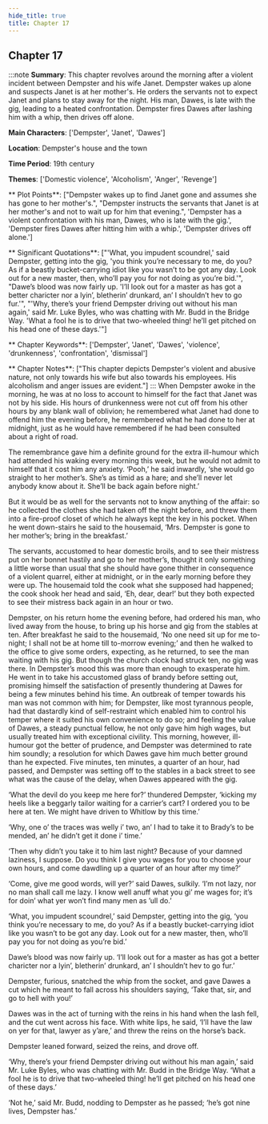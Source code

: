 ```yaml
---
hide_title: true
title: Chapter 17
---
```

## Chapter 17
:::note
**Summary**:
This chapter revolves around the morning after a violent incident between Dempster and his wife Janet. Dempster wakes up alone and suspects Janet is at her mother's. He orders the servants not to expect Janet and plans to stay away for the night. His man, Dawes, is late with the gig, leading to a heated confrontation. Dempster fires Dawes after lashing him with a whip, then drives off alone.

**Main Characters**:
['Dempster', 'Janet', 'Dawes']

**Location**:
Dempster's house and the town

**Time Period**:
19th century

**Themes**:
['Domestic violence', 'Alcoholism', 'Anger', 'Revenge']

** Plot Points**:
["Dempster wakes up to find Janet gone and assumes she has gone to her mother's.", "Dempster instructs the servants that Janet is at her mother's and not to wait up for him that evening.", 'Dempster has a violent confrontation with his man, Dawes, who is late with the gig.', 'Dempster fires Dawes after hitting him with a whip.', 'Dempster drives off alone.']

** Significant Quotations**:
["'What, you impudent scoundrel,' said Dempster, getting into the gig, 'you think you’re necessary to me, do you? As if a beastly bucket-carrying idiot like you wasn’t to be got any day. Look out for a new master, then, who’ll pay you for not doing as you’re bid.'", "Dawe’s blood was now fairly up. 'I’ll look out for a master as has got a better charicter nor a lyin’, bletherin’ drunkard, an’ I shouldn’t hev to go fur.'", "'Why, there’s your friend Dempster driving out without his man again,' said Mr. Luke Byles, who was chatting with Mr. Budd in the Bridge Way. 'What a fool he is to drive that two-wheeled thing! he’ll get pitched on his head one of these days.'"]

** Chapter Keywords**:
['Dempster', 'Janet', 'Dawes', 'violence', 'drunkenness', 'confrontation', 'dismissal']

** Chapter Notes**:
["This chapter depicts Dempster's violent and abusive nature, not only towards his wife but also towards his employees. His alcoholism and anger issues are evident."]
:::
When Dempster awoke in the morning, he was at no loss to account to himself for the fact that Janet was not by his side. His hours of drunkenness were not cut off from his other hours by any blank wall of oblivion; he remembered what Janet had done to offend him the evening before, he remembered what he had done to her at midnight, just as he would have remembered if he had been consulted about a right of road. 

The remembrance gave him a definite ground for the extra ill-humour which had attended his waking every morning this week, but he would not admit to himself that it cost him any anxiety. ‘Pooh,’ he said inwardly, ‘she would go straight to her mother’s. She’s as timid as a hare; and she’ll never let anybody know about it. She’ll be back again before night.’ 

But it would be as well for the servants not to know anything of the affair: so he collected the clothes she had taken off the night before, and threw them into a fire-proof closet of which he always kept the key in his pocket. When he went down-stairs he said to the housemaid, ‘Mrs. Dempster is gone to her mother’s; bring in the breakfast.’ 

The servants, accustomed to hear domestic broils, and to see their mistress put on her bonnet hastily and go to her mother’s, thought it only something a little worse than usual that she should have gone thither in consequence of a violent quarrel, either at midnight, or in the early morning before they were up. The housemaid told the cook what she supposed had happened; the cook shook her head and said, ‘Eh, dear, dear!’ but they both expected to see their mistress back again in an hour or two. 

Dempster, on his return home the evening before, had ordered his man, who lived away from the house, to bring up his horse and gig from the stables at ten. After breakfast he said to the housemaid, ‘No one need sit up for me to-night; I shall not be at home till to-morrow evening;’ and then he walked to the office to give some orders, expecting, as he returned, to see the man waiting with his gig. But though the church clock had struck ten, no gig was there. In Dempster’s mood this was more than enough to exasperate him. He went in to take his accustomed glass of brandy before setting out, promising himself the satisfaction of presently thundering at Dawes for being a few minutes behind his time. An outbreak of temper towards his man was not common with him; for Dempster, like most tyrannous people, had that dastardly kind of self-restraint which enabled him to control his temper where it suited his own convenience to do so; and feeling the value of Dawes, a steady punctual fellow, he not only gave him high wages, but usually treated him with exceptional civility. This morning, however, ill-humour got the better of prudence, and Dempster was determined to rate him soundly; a resolution for which Dawes gave him much better ground than he expected. Five minutes, ten minutes, a quarter of an hour, had passed, and Dempster was setting off to the stables in a back street to see what was the cause of the delay, when Dawes appeared with the gig. 

‘What the devil do you keep me here for?’ thundered Dempster, ‘kicking my heels like a beggarly tailor waiting for a carrier’s cart? I ordered you to be here at ten. We might have driven to Whitlow by this time.’ 

‘Why, one o’ the traces was welly i’ two, an’ I had to take it to Brady’s to be mended, an’ he didn’t get it done i’ time.’ 

‘Then why didn’t you take it to him last night? Because of your damned laziness, I suppose. Do you think I give you wages for you to choose your own hours, and come dawdling up a quarter of an hour after my time?’ 

‘Come, give me good words, will yer?’ said Dawes, sulkily. ‘I’m not lazy, nor no man shall call me lazy. I know well anuff what you gi’ me wages for; it’s for doin’ what yer won’t find many men as ’ull do.’ 

‘What, you impudent scoundrel,’ said Dempster, getting into the gig, ‘you think you’re necessary to me, do you? As if a beastly bucket-carrying idiot like you wasn’t to be got any day. Look out for a new master, then, who’ll pay you for not doing as you’re bid.’ 

Dawe’s blood was now fairly up. ‘I’ll look out for a master as has got a better charicter nor a lyin’, bletherin’ drunkard, an’ I shouldn’t hev to go fur.’ 

Dempster, furious, snatched the whip from the socket, and gave Dawes a cut which he meant to fall across his shoulders saying, ‘Take that, sir, and go to hell with you!’ 

Dawes was in the act of turning with the reins in his hand when the lash fell, and the cut went across his face. With white lips, he said, ‘I’ll have the law on yer for that, lawyer as y’are,’ and threw the reins on the horse’s back. 

Dempster leaned forward, seized the reins, and drove off. 

‘Why, there’s your friend Dempster driving out without his man again,’ said Mr. Luke Byles, who was chatting with Mr. Budd in the Bridge Way. ‘What a fool he is to drive that two-wheeled thing! he’ll get pitched on his head one of these days.’ 

‘Not he,’ said Mr. Budd, nodding to Dempster as he passed; ‘he’s got nine lives, Dempster has.’ 

